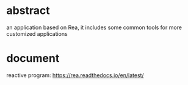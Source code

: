 # abstract
an application based on Rea, it includes some common tools for more customized applications

# document
reactive program: https://rea.readthedocs.io/en/latest/
